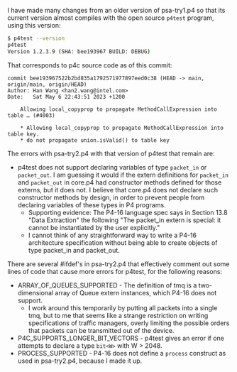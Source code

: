 I have made many changes from an older version of psa-try1.p4 so that
its current version almost compiles with the open source `p4test`
program, using this version:

```bash
$ p4test --version
p4test
Version 1.2.3.9 (SHA: bee193967 BUILD: DEBUG)
```

That corresponds to p4c source code as of this commit:

```
commit bee193967522b2bd835a1792571977897eed0c38 (HEAD -> main, origin/main, origin/HEAD)
Author: Han Wang <han2.wang@intel.com>
Date:   Sat May 6 22:43:51 2023 +1200

    Allowing local_copyprop to propagate MethodCallExpression into table … (#4003)
    
    * Allowing local_copyprop to propagate MethodCallExpression into table key.
    * do not propagate union.isValid() to table key
```

The errors with psa-try2.p4 with that version of p4test that remain are:

+ p4test does not support declaring variables of type `packet_in` or
  `packet_out`.  I am guessing it would if the extern definitions for
  `packet_in` and `packet_out` in core.p4 had constructor methods
  defined for those externs, but it does not.  I believe that core.p4
  does not declare such constructor methods by design, in order to
  prevent people from declaring variables of these types in P4
  programs.
  + Supporting evidence: The P4-16 language spec says in Section 13.8
    "Data Extraction" the following "The packet_in extern is special:
    it cannot be instantiated by the user explicitly."
  + I cannot think of any straightforward way to write a P4-16
    architecture specification without being able to create objects of
    type packet_in and packet_out.

There are several #ifdef's in psa-try2.p4 that effectively comment out
some lines of code that cause more errors for p4test, for the
following reasons:

+ ARRAY_OF_QUEUES_SUPPORTED - The definition of tmq is a
  two-dimensional array of Queue extern instances, which P4-16 does
  not support.
  + I work around this temporarily by putting all packets into a
    single tmq, but to me that seems like a strange restriction on
    writing specifications of traffic managers, overly limiting the
    possible orders that packets can be transmitted out of the device.
+ P4C_SUPPORTS_LONGER_BIT_VECTORS - p4test gives an error if one
  attempts to declare a type `bit<W>` with W > 2048.
+ PROCESS_SUPPORTED - P4-16 does not define a `process` construct as
  used in psa-try2.p4, because I made it up.
